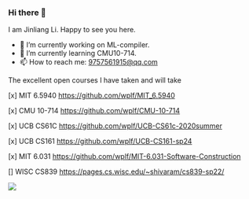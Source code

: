 ### Hi there 👋
I am Jinliang Li. Happy to see you here.
- 🔭 I’m currently working on  ML-compiler.
- 🌱 I’m currently learning CMU10-714.
- 📫 How to reach me: 9757561915@qq.com</p>

The excellent open courses I have taken and will take

[x] MIT 6.5940 https://github.com/wplf/MIT_6.5940

[x] CMU 10-714 https://github.com/wplf/CMU-10-714

[x] UCB CS61C https://github.com/wplf/UCB-CS61c-2020summer

[x] UCB CS161 https://github.com/wplf/UCB-CS161-sp24

[x] MIT 6.031 https://github.com/wplf/MIT-6.031-Software-Construction

[] WISC CS839 https://pages.cs.wisc.edu/~shivaram/cs839-sp22/


<a href=" ">
  <img src="https://github-readme-stats.vercel.app/api?username=wplf&show_icons=true&theme=tokyonight" />
</a >
<!-- <a href=" ">
 <img src="https://github-readme-stats.vercel.app/api/top-langs/?username=wplf" />
</a > -->

<!--
**wplf/wplf** is a ✨ _special_ ✨ repository because its `README.md` (this file) appears on your GitHub profile.
Here are some ideas to get you started:
-->
